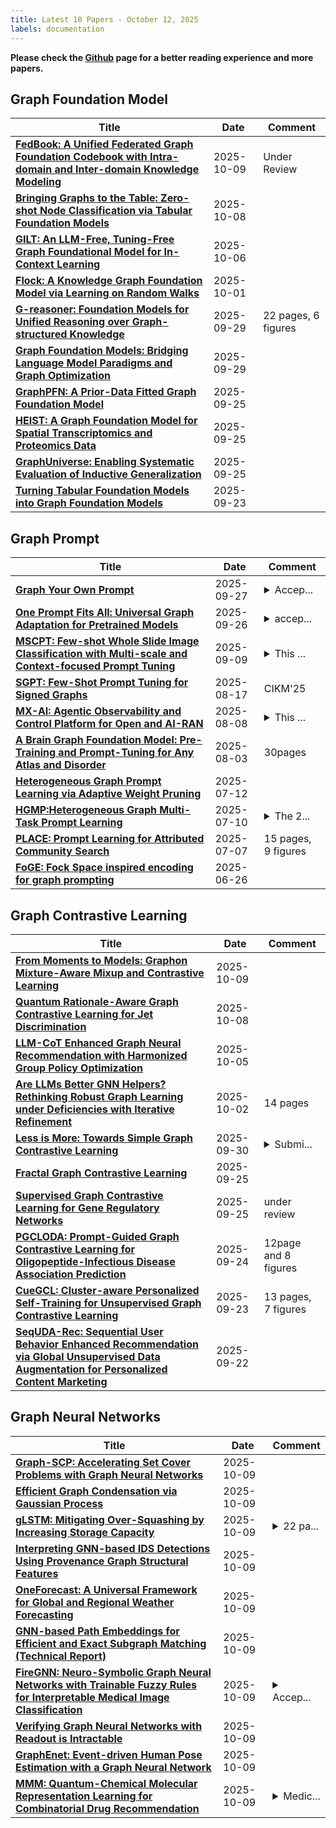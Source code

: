 ```yaml
---
title: Latest 10 Papers - October 12, 2025
labels: documentation
---
```

**Please check the [Github](https://github.com/yqhuang722/DailyArxiv) page for a better reading experience and more papers.**

## Graph Foundation Model
| **Title** | **Date** | **Comment** |
| --- | --- | --- |
| **[FedBook: A Unified Federated Graph Foundation Codebook with Intra-domain and Inter-domain Knowledge Modeling](http://arxiv.org/abs/2510.07755v1)** | 2025-10-09 | Under Review |
| **[Bringing Graphs to the Table: Zero-shot Node Classification via Tabular Foundation Models](http://arxiv.org/abs/2509.07143v2)** | 2025-10-08 |  |
| **[GILT: An LLM-Free, Tuning-Free Graph Foundational Model for In-Context Learning](http://arxiv.org/abs/2510.04567v1)** | 2025-10-06 |  |
| **[Flock: A Knowledge Graph Foundation Model via Learning on Random Walks](http://arxiv.org/abs/2510.01510v1)** | 2025-10-01 |  |
| **[G-reasoner: Foundation Models for Unified Reasoning over Graph-structured Knowledge](http://arxiv.org/abs/2509.24276v1)** | 2025-09-29 | 22 pages, 6 figures |
| **[Graph Foundation Models: Bridging Language Model Paradigms and Graph Optimization](http://arxiv.org/abs/2509.24256v1)** | 2025-09-29 |  |
| **[GraphPFN: A Prior-Data Fitted Graph Foundation Model](http://arxiv.org/abs/2509.21489v1)** | 2025-09-25 |  |
| **[HEIST: A Graph Foundation Model for Spatial Transcriptomics and Proteomics Data](http://arxiv.org/abs/2506.11152v2)** | 2025-09-25 |  |
| **[GraphUniverse: Enabling Systematic Evaluation of Inductive Generalization](http://arxiv.org/abs/2509.21097v1)** | 2025-09-25 |  |
| **[Turning Tabular Foundation Models into Graph Foundation Models](http://arxiv.org/abs/2508.20906v2)** | 2025-09-23 |  |

## Graph Prompt
| **Title** | **Date** | **Comment** |
| --- | --- | --- |
| **[Graph Your Own Prompt](http://arxiv.org/abs/2509.23373v1)** | 2025-09-27 | <details><summary>Accep...</summary><p>Accepted at the 39th Conference on Neural Information Processing Systems (NeurIPS 2025)</p></details> |
| **[One Prompt Fits All: Universal Graph Adaptation for Pretrained Models](http://arxiv.org/abs/2509.22416v1)** | 2025-09-26 | <details><summary>accep...</summary><p>accepted by NeurIPS 2025 main conference</p></details> |
| **[MSCPT: Few-shot Whole Slide Image Classification with Multi-scale and Context-focused Prompt Tuning](http://arxiv.org/abs/2408.11505v3)** | 2025-09-09 | <details><summary>This ...</summary><p>This work has been submitted to the IEEE TMI for possible publication</p></details> |
| **[SGPT: Few-Shot Prompt Tuning for Signed Graphs](http://arxiv.org/abs/2412.12155v2)** | 2025-08-17 | CIKM'25 |
| **[MX-AI: Agentic Observability and Control Platform for Open and AI-RAN](http://arxiv.org/abs/2508.09197v1)** | 2025-08-08 | <details><summary>This ...</summary><p>This work has been submitted to the IEEE for possible publication</p></details> |
| **[A Brain Graph Foundation Model: Pre-Training and Prompt-Tuning for Any Atlas and Disorder](http://arxiv.org/abs/2506.02044v2)** | 2025-08-03 | 30pages |
| **[Heterogeneous Graph Prompt Learning via Adaptive Weight Pruning](http://arxiv.org/abs/2507.09132v1)** | 2025-07-12 |  |
| **[HGMP:Heterogeneous Graph Multi-Task Prompt Learning](http://arxiv.org/abs/2507.07405v1)** | 2025-07-10 | <details><summary>The 2...</summary><p>The 25th International Joint Conference on Artificial Intelligence (IJCAI-25)</p></details> |
| **[PLACE: Prompt Learning for Attributed Community Search](http://arxiv.org/abs/2507.05311v1)** | 2025-07-07 | 15 pages, 9 figures |
| **[FoGE: Fock Space inspired encoding for graph prompting](http://arxiv.org/abs/2507.02937v1)** | 2025-06-26 |  |

## Graph Contrastive Learning
| **Title** | **Date** | **Comment** |
| --- | --- | --- |
| **[From Moments to Models: Graphon Mixture-Aware Mixup and Contrastive Learning](http://arxiv.org/abs/2510.03690v2)** | 2025-10-09 |  |
| **[Quantum Rationale-Aware Graph Contrastive Learning for Jet Discrimination](http://arxiv.org/abs/2411.01642v5)** | 2025-10-08 |  |
| **[LLM-CoT Enhanced Graph Neural Recommendation with Harmonized Group Policy Optimization](http://arxiv.org/abs/2505.12396v2)** | 2025-10-05 |  |
| **[Are LLMs Better GNN Helpers? Rethinking Robust Graph Learning under Deficiencies with Iterative Refinement](http://arxiv.org/abs/2510.01910v1)** | 2025-10-02 | 14 pages |
| **[Less is More: Towards Simple Graph Contrastive Learning](http://arxiv.org/abs/2509.25742v1)** | 2025-09-30 | <details><summary>Submi...</summary><p>Submitted to ICLR 2026</p></details> |
| **[Fractal Graph Contrastive Learning](http://arxiv.org/abs/2505.11356v3)** | 2025-09-25 |  |
| **[Supervised Graph Contrastive Learning for Gene Regulatory Networks](http://arxiv.org/abs/2505.17786v4)** | 2025-09-25 | under review |
| **[PGCLODA: Prompt-Guided Graph Contrastive Learning for Oligopeptide-Infectious Disease Association Prediction](http://arxiv.org/abs/2509.20290v1)** | 2025-09-24 | 12page and 8 figures |
| **[CueGCL: Cluster-aware Personalized Self-Training for Unsupervised Graph Contrastive Learning](http://arxiv.org/abs/2311.11073v2)** | 2025-09-23 | 13 pages, 7 figures |
| **[SeqUDA-Rec: Sequential User Behavior Enhanced Recommendation via Global Unsupervised Data Augmentation for Personalized Content Marketing](http://arxiv.org/abs/2509.17361v1)** | 2025-09-22 |  |

## Graph Neural Networks
| **Title** | **Date** | **Comment** |
| --- | --- | --- |
| **[Graph-SCP: Accelerating Set Cover Problems with Graph Neural Networks](http://arxiv.org/abs/2310.07979v3)** | 2025-10-09 |  |
| **[Efficient Graph Condensation via Gaussian Process](http://arxiv.org/abs/2501.02565v2)** | 2025-10-09 |  |
| **[gLSTM: Mitigating Over-Squashing by Increasing Storage Capacity](http://arxiv.org/abs/2510.08450v1)** | 2025-10-09 | <details><summary>22 pa...</summary><p>22 pages, 22 figures, 7 tables</p></details> |
| **[Interpreting GNN-based IDS Detections Using Provenance Graph Structural Features](http://arxiv.org/abs/2306.00934v7)** | 2025-10-09 |  |
| **[OneForecast: A Universal Framework for Global and Regional Weather Forecasting](http://arxiv.org/abs/2502.00338v4)** | 2025-10-09 |  |
| **[GNN-based Path Embeddings for Efficient and Exact Subgraph Matching (Technical Report)](http://arxiv.org/abs/2309.15641v4)** | 2025-10-09 |  |
| **[FireGNN: Neuro-Symbolic Graph Neural Networks with Trainable Fuzzy Rules for Interpretable Medical Image Classification](http://arxiv.org/abs/2509.10510v2)** | 2025-10-09 | <details><summary>Accep...</summary><p>Accepted at NeurIPS 2025 Conference (Workshop Track), San Diego, USA</p></details> |
| **[Verifying Graph Neural Networks with Readout is Intractable](http://arxiv.org/abs/2510.08045v1)** | 2025-10-09 |  |
| **[GraphEnet: Event-driven Human Pose Estimation with a Graph Neural Network](http://arxiv.org/abs/2510.07990v1)** | 2025-10-09 |  |
| **[MMM: Quantum-Chemical Molecular Representation Learning for Combinatorial Drug Recommendation](http://arxiv.org/abs/2510.07910v1)** | 2025-10-09 | <details><summary>Medic...</summary><p>Medical Image Computing and Computer-Assisted Intervention (MICCAI) Predictive Intelligence in Medicine Workshop (MICCAI PRIME) 2025; 13 pages</p></details> |

